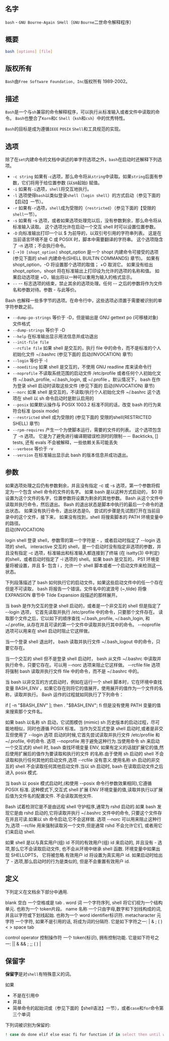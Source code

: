 名字
-------------

`bash` - `GNU Bourne-Again SHell`（`GNU` `Bourne`二世命令解释程序）

概要
-------------

```bash
bash [options] [file]  
```

版权所有
-------------

`Bash`由`Free Software Foundation, Inc`版权所有 1989-2002。

描述
-------------

`Bash`是一个与`sh`兼容的命令解释程序，可以执行从标准输入或者文件中读取的命令。
`Bash`也整合了`Korn`和`C` `Shell`（`ksh`和`csh`）中的优秀特性。

`Bash`的目标是成为遵循`IEEE` `POSIX` `Shell`和工具规范的实现。

选项
-------------

除了在`set`内建命令的文档中讲述的单字符选项之外，`bash`在启动时还解释下列选项。

- `-c string`
如果有`-c`选项，那么命令将从`string`中读取。如果`string`后面有参数，它们将用于给位置参数 (以`$0`起始) 赋值。
- `-i`
如果有`-i`选项，`shell`将交互地执行。
- `-l`
选项使得`bash`以类似登录`shell`（`login shell`）的方式启动（参见下面的【启动】一节）。
- `-r`
如果有`-r`选项，`shell`成为受限的（`restricted`）（参见下面的【受限的`shell`一节）。
- `-s`
如果有 -s 选项，或者如果选项处理完以后，没有参数剩余，那么命令将从标准输入读取。 这个选项允许在启动一个交互 shell 时可以设置位置参数。
- `-D`
向标准输出打印一个以 $ 为前导的，以双引号引用的字符串列表。 这是在当前语言环境不是 C 或 POSIX 时，脚本中需要翻译的字符串。 这个选项隐含了 -n 选项；不会执行命令。
- `[-+]O [shopt_option]`
shopt_option 是一个 shopt 内建命令可接受的选项 (参见下面的 shell 内建命令(SHELL BUILTIN COMMANDS) 章节)。 如果有 shopt_option，-O 将设置那个选项的取值； +O 取消它。 如果没有给出 shopt_option，shopt 将在标准输出上打印设为允许的选项的名称和值。 如果启动选项是 +O，输出将以一种可以重用为输入的格式显示。
- `--`
-- 标志选项的结束，禁止其余的选项处理。任何 -- 之后的参数将作为文件名和参数对待。参数 - 与此等价。

Bash 也解释一些多字节的选项。在命令行中，这些选项必须置于需要被识别的单字符参数之前。

- `--dump-po-strings`
等价于 -D，但是输出是 GNU gettext po (可移植对象) 文件格式
- `--dump-strings`
等价于 -D
- `--help`
在标准输出显示用法信息并成功退出
- `--init-file file`  
`--rcfile file`
如果 shell 是交互的，执行 file 中的命令，而不是标准的个人初始化文件 ~/.bashrc (参见下面的 启动(INVOCATION) 章节)
- `--login`
等价于 -l
- `--noediting`
如果 shell 是交互的，不使用 GNU readline 库来读命令行
- `--noprofile`
不读取系统范围的启动文件 /etc/profile 或者任何个人初始化文件 ~/.bash_profile, ~/.bash_login, 或 ~/.profile 。默认情况下， bash 在作为登录 shell 启动时读取这些文件 (参见下面的 启动(INVOCATION) 章节)
- `--norc`
如果 shell 是交互的，不读取/执行个人初始化文件 ~/.bashrc 这个选项在 shell 以 sh 命令启动时是默认启用的
- `--posix`
如果默认操作与 POSIX 1003.2 标准不同的话，改变 bash 的行为来符合标准 (posix mode)
- `--restricted`
shell 成为受限的 (参见下面的 受限的shell(RESTRICTED SHELL) 章节)
- `--rpm-requires`
产生一个为使脚本运行，需要的文件的列表。 这个选项包含了 -n 选项。 它是为了避免进行编译期错误检测时的限制－－ Backticks, [] tests, 还有 evals 不会被解释，一些依赖关系可能丢失
- `--verbose`
等价于 -v
- `--version`
在标准输出显示此 bash 的版本信息并成功退出。

参数
-------------

如果选项处理之后仍有参数剩余，并且没有指定 -c 或 -s 选项，第一个参数将假定为一个包含 shell 命令的文件的名字。 如果 bash 是以这种方式启动的， $0 将设置为这个文件的名字，位置参数将设置为剩余的其他参数。 Bash 从这个文件中读取并执行命令，然后退出。 Bash 的退出状态是脚本中执行的最后一个命令的退出状态。 如果没有执行命令，退出状态是0。 尝试的步骤是先试图打开在当前目录中的这个文件，接下来， 如果没有找到，shell 将搜索脚本的 PATH 环境变量中的路径。  
启动(INVOCATION)

login shell 登录 shell，参数零的第一个字符是 - ，或者启动时指定了 --login 选项的 shell。
interactive 交互的 shell，是一个启动时没有指定非选项的参数，并且没有指定 -c 选项，标准输出和标准输入都连接到了终端 (在 isatty(3) 中判定) 的shell，或者启动时指定了 -i 选项的 shell。如果 bash 是交互的， PS1 环境变量将被设置，并且 $- 包含 i ，允许一个 shell 脚本或者一个启动文件来检测这一状态。

下列段落描述了 bash 如何执行它的启动文件。如果这些启动文件中的任一个存在但是不可读取， bash 将报告一个错误。文件名中的波浪号 (~,tilde) 将像 EXPANSION 章节中 Tilde Expansion 段描述的那样展开。

当 bash 是作为交互的登录 shell 启动的，或者是一个非交互的 shell 但是指定了 --login 选项， 它首先读取并执行 /etc/profile 中的命令，只要那个文件存在。 读取那个文件之后，它以如下的顺序查找 ~/.bash_profile, ~/.bash_login, 和 ~/.profile, 从存在并且可读的第一个文件中读取并执行其中的命令。 --noprofile 选项可以用来在 shell 启动时阻止它这样做。

当一个登录 shell 退出时， bash 读取并执行文件 ~/.bash_logout 中的命令，只要它存在。

当一个交互的 shell 但不是登录 shell 启动时， bash 从文件 ~/.bashrc 中读取并执行命令，只要它存在。可以用 --norc 选项来阻止它这样做。 --rcfile file 选项将强制 bash 读取并执行文件 file 中的命令，而不是 ~/.bashrc 中的。

当 bash 以非交互的方式启动时，例如在运行一个 shell 脚本时，它在环境中查找变量 BASH_ENV ，如果它存在则将它的值展开，使用展开的值作为一个文件的名称，读取并执行。 Bash 运作的过程就如同执行了下列命令：

if [ -n "$BASH_ENV" ]; then . "$BASH_ENV"; fi
但是没有使用 PATH 变量的值来搜索那个文件名。

如果 bash 以名称 sh 启动，它试图模仿 (mimic) sh 历史版本的启动过程，尽可能地相似，同时也遵循 POSIX 标准。 当作为交互式登录 shell 启动时,或者是非交互但使用了 --login 选项 启动的时候,它首先尝试读取并执行文件 /etc/profile 和 ~/.profile, 中的命令. 选项 --noprofile 用于避免这种行为.当使用命令 sh 来启动一个交互式的 shell 时, bash 查找环境变量 ENV, 如果有定义的话就扩展它的值,然后使用扩展后的值作为要读取和执行的文件 的名称.由于使用 sh 启动的 shell 不会读取和执行任何其他的启动文件,选项 --rcfile 没有意义.使用名称 sh 启动的非交互的 shell 不会读取任何其他启动文件.当以 sh 启动时, bash 在读取启动文件之后进入 posix 模式.

当 bash 以 posix 模式启动时,(和使用 --posix 命令行参数效果相同),它遵循 POSIX 标准. 这种模式下,交互式 shell 扩展 ENV 环境变量的值,读取并执行以扩展后值为文件名的配置文件. 不会读取其他文件.

Bash 试着检测它是不是由远程 shell 守护程序,通常为 rshd 启动的.如果 bash 发现它是由 rshd 启动的,它将读取并执行 ~/.bashrc 文件中的命令, 只要这个文件存在并且可读.如果以 sh 命令启动,它不会这样做. 选项 --norc 可以用来阻止这种行为,选项 --rcfile 用来强制读取另一个文件,但是通常 rshd 不会允许它们, 或者用它们来启动 shell.

如果 shell 是以与真实用户(组) id 不同的有效用户(组) id 来启动的, 并且没有 - 选项,那么它不会读取启动文件, 也不会从环境中继承 shell 函数. 环境变量中如果出现 SHELLOPTS， 它将被忽略.有效用户 id 将设置为真实用户 id. 如果启动时给出了 -
选项,那么启动时的行为是类似的, 但是不会重置有效用户 id.  

定义
-------------

下列定义在文档余下部分中通用.

blank 空白
一个空格或是 tab .
word 词
一个字符序列, shell 将它们视为一个结构单元. 也称为一个 token片段。
name 名称
一个只由字母,数字和下划线构成的词,并且以字符或下划线起始. 也称为一个 word identifier标识符.
metacharacter 元字符
一个字符, 如果不是引用的话, 将成为词的分隔符. 它是如下字符之一: 
| & ; ( ) < > space tab

control operator 控制操作符
一个 token(标识), 拥有控制功能. 它是如下符号之一:
|| & && ; ;; ( ) | <newline>


保留字
-------------

**保留字**是对`shell`有特殊意义的词。

如果

- 不是在引用中
- 并且
- 简单命令的起始词或（参见下面的【shell语法】一节），或者`case`和`for`命令第三个单词

下列词被识别为保留的:

```bash
! case do done elif else esac fi for function if in select then until while { } time [[ ]]
```
